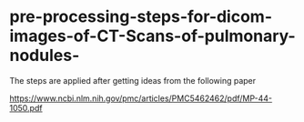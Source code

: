 # pre-processing-steps-for-dicom-images-of-CT-Scans-of-pulmonary-nodules-

The steps are applied after getting ideas from the following paper

https://www.ncbi.nlm.nih.gov/pmc/articles/PMC5462462/pdf/MP-44-1050.pdf
